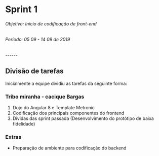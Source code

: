 # Sprint 1

<h6>Objetivo: Inicio de codificação de front-end</h6>
<h6>Período: 05 09 - 14 09 de 2019</h6>
------

## Divisão de tarefas

Inicialmente a equipe dividiu as tarefas da seguinte forma:

### Tribo miranha - cacique Bargas

1. Dojo do Angular 8 e Template Metronic
2. Codificação dos principais componentes do frontend
3. Dividas das sprint passada (Desenvolvimento do protótipo de baixa fidelidade)

### Extras

- Preparação de ambiente para codificação do backend
